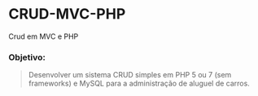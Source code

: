 # CRUD-MVC-PHP
Crud em MVC e PHP
### Objetivo: 

>Desenvolver um sistema CRUD simples em PHP 5 ou 7 (sem frameworks) e MySQL para a administração de aluguel de carros.



